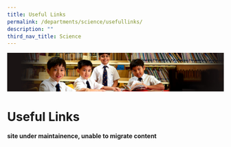 ```yaml
---
title: Useful Links
permalink: /departments/science/usefullinks/
description: ""
third_nav_title: Science
---
```

![](/images/Sub-banner1.jpg)

Useful Links
============

**site under maintainence, unable to migrate content**